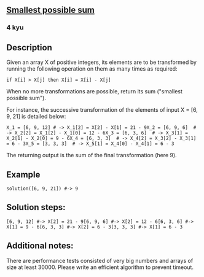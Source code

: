 <h2><a href=https://www.codewars.com/kata/52f677797c461daaf7000740/train/typescript target="_blank">Smallest possible sum </a></h2><h3>4 kyu</h3><h2 id="description">Description</h2><p>Given an array X of positive integers, its elements are to be transformed by running the following operation on them as many times as required:</p><p><code>if X[i] &gt; X[j] then X[i] = X[i] - X[j]</code></p><p>When no more transformations are possible, return its sum ("smallest possible sum").</p><p>For instance, the successive transformation of the elements of input X = [6, 9, 21] is detailed below:</p><pre><code>X_1 = [6, 9, 12] # -&gt; X_1[2] = X[2] - X[1] = 21 - 9X_2 = [6, 9, 6]  # -&gt; X_2[2] = X_1[2] - X_1[0] = 12 - 6X_3 = [6, 3, 6]  # -&gt; X_3[1] = X_2[1] - X_2[0] = 9 - 6X_4 = [6, 3, 3]  # -&gt; X_4[2] = X_3[2] - X_3[1] = 6 - 3X_5 = [3, 3, 3]  # -&gt; X_5[1] = X_4[0] - X_4[1] = 6 - 3</code></pre><p>The returning output is the sum of the final transformation (here 9).</p><h2 id="example">Example</h2><pre><code class="language-ruby"><span class="cm-variable">solution</span>([<span class="cm-number">6</span>, <span class="cm-number">9</span>, <span class="cm-number">21</span>]) <span class="cm-comment">#-&gt; 9</span></code></pre><pre style="display: none;"><code class="language-clojure"><span class="cm-bracket">(</span><span class="cm-builtin">solution</span> <span class="cm-bracket">[</span><span class="cm-number">6</span> <span class="cm-number">9</span> <span class="cm-number">21</span><span class="cm-bracket">]</span><span class="cm-bracket">)</span> <span class="cm-comment">;-&gt; 9</span></code></pre><pre style="display: none;"><code class="language-racket"><span class="cm-bracket">(</span><span class="cm-variable">solution</span> <span class="cm-bracket">(</span><span class="cm-builtin">list</span> <span class="cm-number">6</span> <span class="cm-number">9</span> <span class="cm-number">21</span><span class="cm-bracket">)</span><span class="cm-bracket">)</span> <span class="cm-comment">;-&gt; 9</span></code></pre><pre style="display: none;"><code class="language-go"><span class="cm-variable">Solution</span>([]<span class="cm-keyword">int</span>{<span class="cm-number">6</span>,<span class="cm-number">9</span>,<span class="cm-number">21</span>}) <span class="cm-comment">//-&gt; 9</span></code></pre><h2 id="solution-steps">Solution steps:</h2><pre><code class="language-ruby">[<span class="cm-number">6</span>, <span class="cm-number">9</span>, <span class="cm-number">12</span>] <span class="cm-comment">#-&gt; X[2] = 21 - 9</span>[<span class="cm-number">6</span>, <span class="cm-number">9</span>, <span class="cm-number">6</span>] <span class="cm-comment">#-&gt; X[2] = 12 - 6</span>[<span class="cm-number">6</span>, <span class="cm-number">3</span>, <span class="cm-number">6</span>] <span class="cm-comment">#-&gt; X[1] = 9 - 6</span>[<span class="cm-number">6</span>, <span class="cm-number">3</span>, <span class="cm-number">3</span>] <span class="cm-comment">#-&gt; X[2] = 6 - 3</span>[<span class="cm-number">3</span>, <span class="cm-number">3</span>, <span class="cm-number">3</span>] <span class="cm-comment">#-&gt; X[1] = 6 - 3</span></code></pre><pre style="display: none;"><code class="language-clojure"><span class="cm-bracket">[</span><span class="cm-number">6</span> <span class="cm-number">9</span> <span class="cm-number">12</span><span class="cm-bracket">]</span> <span class="cm-comment">;-&gt; X[2] = 21 - 9</span><span class="cm-bracket">[</span><span class="cm-number">6</span> <span class="cm-number">9</span> <span class="cm-number">6</span><span class="cm-bracket">]</span> <span class="cm-comment">;-&gt; X[2] = 12 - 6</span><span class="cm-bracket">[</span><span class="cm-number">6</span> <span class="cm-number">3</span> <span class="cm-number">6</span><span class="cm-bracket">]</span> <span class="cm-comment">;-&gt; X[1] = 9 - 6</span><span class="cm-bracket">[</span><span class="cm-number">6</span> <span class="cm-number">3</span> <span class="cm-number">3</span><span class="cm-bracket">]</span> <span class="cm-comment">;-&gt; X[2] = 6 - 3</span><span class="cm-bracket">[</span><span class="cm-number">3</span> <span class="cm-number">3</span> <span class="cm-number">3</span><span class="cm-bracket">]</span> <span class="cm-comment">;-&gt; X[1] = 6 - 3</span></code></pre><pre style="display: none;"><code class="language-go">[<span class="cm-number">6</span>, <span class="cm-number">9</span>, <span class="cm-number">12</span>] <span class="cm-comment">//-&gt; X[2] = 21 - 9</span>[<span class="cm-number">6</span>, <span class="cm-number">9</span>, <span class="cm-number">6</span>] <span class="cm-comment">//-&gt; X[2] = 12 - 6</span>[<span class="cm-number">6</span>, <span class="cm-number">3</span>, <span class="cm-number">6</span>] <span class="cm-comment">//-&gt; X[1] = 9 - 6</span>[<span class="cm-number">6</span>, <span class="cm-number">3</span>, <span class="cm-number">3</span>] <span class="cm-comment">//-&gt; X[2] = 6 - 3</span>[<span class="cm-number">3</span>, <span class="cm-number">3</span>, <span class="cm-number">3</span>] <span class="cm-comment">//-&gt; X[1] = 6 - 3</span></code></pre><h2 id="additional-notes">Additional notes:</h2><p>There are performance tests consisted of very big numbers and arrays of size at least 30000. Please write an efficient algorithm to prevent timeout.</p>